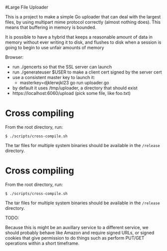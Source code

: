 #Large File Uploader

This is a project to make a simple Go uploader that can deal
with the largest files, by using multipart mime protocol
correctly (almost nothing does).  This means that buffering
in memory is bounded.

It is possible to have a hybrid that keeps a reasonable amount of
data in memory without ever writing it to disk, and flushes
to disk when a session is going to begin to use unfair amounts
of memory



Browser:

* run ./gencerts so that the SSL server can launch
* run ./generateuser $USER to make a client cert signed by the server cert
* use a consistent master key to launch it:
  - masterkey=djklerwjkl23 go run uploader.go
* by default it uses /tmp/uploader, a directory that should exist
* https://localhost:6060/upload   (pick some file, like foo.txt)


# Cross compiling

From the root directory, run:

```
$ ./scripts/cross-compile.sh
```

The tar files for multiple system binaries should be available in the
`/release` directory.


# Cross compiling

From the root directory, run:

```
$ ./scripts/cross-compile.sh
```

The tar files for multiple system binaries should be available in the
`/release` directory.

TODO:

Because this is might be an auxillary service to a different service,
we should probably behave like Amazon and require signed URLs,
or signed cookies that give permission to do things such as perform
PUT/GET operations within a short timeframe.
